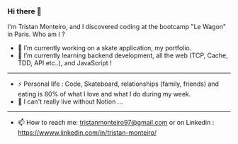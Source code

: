### Hi there 👋

I'm Tristan Monteiro, and I discovered coding at the bootcamp "Le Wagon" in Paris. 
Who am I ? 

- 🔭 I’m currently working on a skate application, my portfolio.
- 🌱 I’m currently learning backend development, all the web (TCP, Cache, TDD, API etc..), and JavaScript !
---------------------
- ⚡ Personal life : Code, Skateboard, relationships (family, friends) and eating is 80% of what I love and what I do during my week. 
- 💬 I can't really live without Notion ...
---------------------
- 📫 How to reach me: tristanmonteiro97@gmail.com or on Linkedin : https://wwww.linkedin.com/in/tristan-monteiro/
